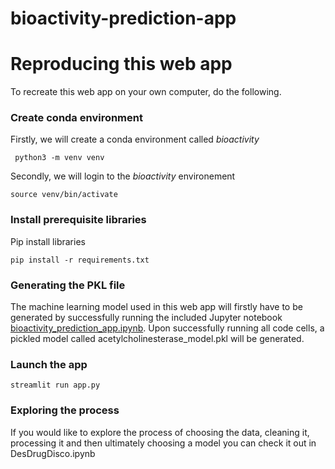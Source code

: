 # bioactivity-prediction-app

# Reproducing this web app
To recreate this web app on your own computer, do the following.

### Create conda environment
Firstly, we will create a conda environment called *bioactivity*
```
 python3 -m venv venv
```
Secondly, we will login to the *bioactivity* environement
```
source venv/bin/activate
```
### Install prerequisite libraries

Pip install libraries
```
pip install -r requirements.txt
```

### Generating the PKL file

The machine learning model used in this web app will firstly have to be generated by successfully running the included Jupyter notebook [bioactivity_prediction_app.ipynb](https://github.com/dataprofessor/bioactivity-prediction-app/blob/main/bioactivity_prediction_app.ipynb). Upon successfully running all code cells, a pickled model called acetylcholinesterase_model.pkl will be generated.

###  Launch the app

```
streamlit run app.py
```

### Exploring the process

If you would like to explore the process of choosing the data, cleaning it, processing it and then ultimately choosing a model you can check it out in DesDrugDisco.ipynb
